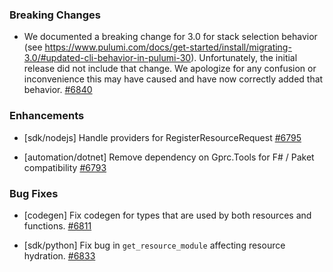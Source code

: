 ### Breaking Changes

- We documented a breaking change for 3.0 for stack selection behavior (see https://www.pulumi.com/docs/get-started/install/migrating-3.0/#updated-cli-behavior-in-pulumi-30). Unfortunately, the initial release did not include that change. 
  We apologize for any confusion or inconvenience this may have caused and have now correctly added that behavior.
  [#6840](https://github.com/pulumi/pulumi/pull/6840)

### Enhancements

- [sdk/nodejs] Handle providers for RegisterResourceRequest
  [#6795](https://github.com/pulumi/pulumi/pull/6795)

- [automation/dotnet] Remove dependency on Gprc.Tools for F# / Paket compatibility
  [#6793](https://github.com/pulumi/pulumi/pull/6793)

### Bug Fixes


- [codegen] Fix codegen for types that are used by both resources and functions.
  [#6811](https://github.com/pulumi/pulumi/pull/6811)

- [sdk/python] Fix bug in `get_resource_module` affecting resource hydration.
  [#6833](https://github.com/pulumi/pulumi/pull/6833)
